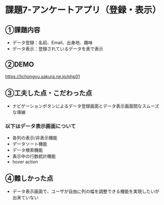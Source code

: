 # 課題7-アンケートアプリ（登録・表示）

## ①課題内容
- データ登録：名前、Email、出身地、趣味
- データ表示：登録されているデータを表で表示

## ②DEMO
https://lichongyu.sakura.ne.jp/php01

## ③工夫した点・こだわった点
- ナビゲーションボタンによるデータ登録画面とデータ表示画面間なスムーズな導線
### 以下はデータ表示画面について
- 各列の表示/非表示機能
- データソート機能
- データ検索機能
- 表示中の行数統計機能
- hover action

## ④難しかった点
- データ表示画面で、ユーザが自由に列の幅を調整できる機能を実現したいが出来ていない
